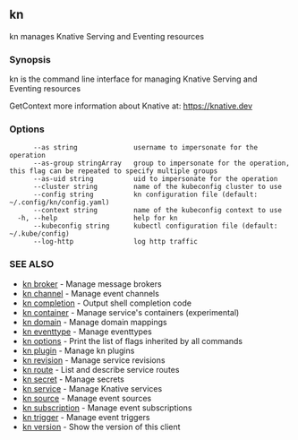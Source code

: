 ## kn

kn manages Knative Serving and Eventing resources

### Synopsis

kn is the command line interface for managing Knative Serving and Eventing resources

GetContext more information about Knative at: https://knative.dev

### Options

```
      --as string              username to impersonate for the operation
      --as-group stringArray   group to impersonate for the operation, this flag can be repeated to specify multiple groups
      --as-uid string          uid to impersonate for the operation
      --cluster string         name of the kubeconfig cluster to use
      --config string          kn configuration file (default: ~/.config/kn/config.yaml)
      --context string         name of the kubeconfig context to use
  -h, --help                   help for kn
      --kubeconfig string      kubectl configuration file (default: ~/.kube/config)
      --log-http               log http traffic
```

### SEE ALSO

* [kn broker](kn_broker.md)	 - Manage message brokers
* [kn channel](kn_channel.md)	 - Manage event channels
* [kn completion](kn_completion.md)	 - Output shell completion code
* [kn container](kn_container.md)	 - Manage service's containers (experimental)
* [kn domain](kn_domain.md)	 - Manage domain mappings
* [kn eventtype](kn_eventtype.md)	 - Manage eventtypes
* [kn options](kn_options.md)	 - Print the list of flags inherited by all commands
* [kn plugin](kn_plugin.md)	 - Manage kn plugins
* [kn revision](kn_revision.md)	 - Manage service revisions
* [kn route](kn_route.md)	 - List and describe service routes
* [kn secret](kn_secret.md)	 - Manage secrets
* [kn service](kn_service.md)	 - Manage Knative services
* [kn source](kn_source.md)	 - Manage event sources
* [kn subscription](kn_subscription.md)	 - Manage event subscriptions
* [kn trigger](kn_trigger.md)	 - Manage event triggers
* [kn version](kn_version.md)	 - Show the version of this client

